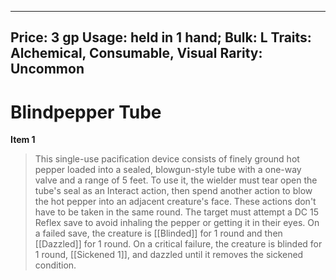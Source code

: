 
---
Price: 3 gp
Usage: held in 1 hand;
Bulk: L
Traits: Alchemical, Consumable, Visual
Rarity: Uncommon
---

# Blindpepper Tube

**Item 1**

> This single-use pacification device consists of finely ground hot pepper loaded into a sealed, blowgun-style tube with a one-way valve and a range of 5 feet. To use it, the wielder must tear open the tube's seal as an Interact action, then spend another action to blow the hot pepper into an adjacent creature's face. These actions don't have to be taken in the same round. The target must attempt a DC 15 Reflex save to avoid inhaling the pepper or getting it in their eyes. On a failed save, the creature is [[Blinded]] for 1 round and then [[Dazzled]] for 1 round. On a critical failure, the creature is blinded for 1 round, [[Sickened 1]], and dazzled until it removes the sickened condition.
